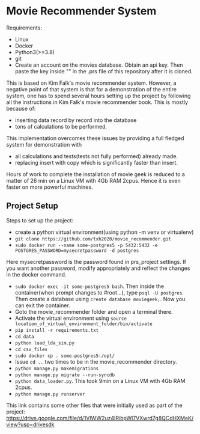 # Movie Recommender System

Requirements:
- Linux
- Docker
- Python3(>=3.8)
- git
- Create an account on the movies database. Obtain an api key. Then paste the key inside "" in the .prs file of this repository after it is cloned.

This is based on Kim Falk's movie recommender system. However, a negative point of that system is that for a demonstration of the entire system, one has to spend several hours setting up the project by following all the instructions in Kim Falk's movie recommender book. This is mostly because of:
- inserting data record by record into the database
- tons of calculations to be performed.

This implementation overcomes these issues by providing a full fledged system for demonstration with
- all calculations and tests(tests not fully performed) already made.
- replacing insert with copy which is significantly faster than insert.

Hours of work to complete the installation of movie geek is reduced to a matter of 26 min on a Linux VM with 4Gb RAM 2cpus. Hence it is even faster on more powerful machines.

## Project Setup
Steps to set up the project:
- create a python virtual environment(using python -m venv or virtualenv) 
- `git clone https://github.com/txh2020/movie_recommender.git`
- `sudo docker run --name some-postgres5 -p 5432:5432 -e POSTGRES_PASSWORD=mysecretpassword -d postgres`
 
Here mysecretpassword is the password found in prs_project settings. If you want another password, modify appropriately and reflect the changes in the docker command.
- `sudo docker exec -it some-postgres5 bash`. Then inside the container(when prompt changes to #root...), type `psql -U postgres`. Then create a database using `create database moviegeek;`. Now you can exit the container.
- Goto the movie_recommender folder and open a terminal there.
- Activate the virtual environment using `source location_of_virtual_environment_folder/bin/activate`
- `pip install -r requirements.txt`
- `cd data`
- `python load_lda_sim.py`
- `cd csv_files`
- `sudo docker cp . some-postgres5:/opt/`
- Issue `cd ..` two times to be in the movie_recommender directory.
- `python manage.py makemigrations`
- `python manage.py migrate --run-syncdb`
- `python data_loader.py`. This took 9min on a Linux VM with 4Gb RAM 2cpus.
- `python manage.py runserver` 
 
This link contains some other files that were initially used as part of the project:
https://drive.google.com/file/d/1VIWW2uz4IRibpWl7VXwrd7g8QCdHXMeK/view?usp=drivesdk
